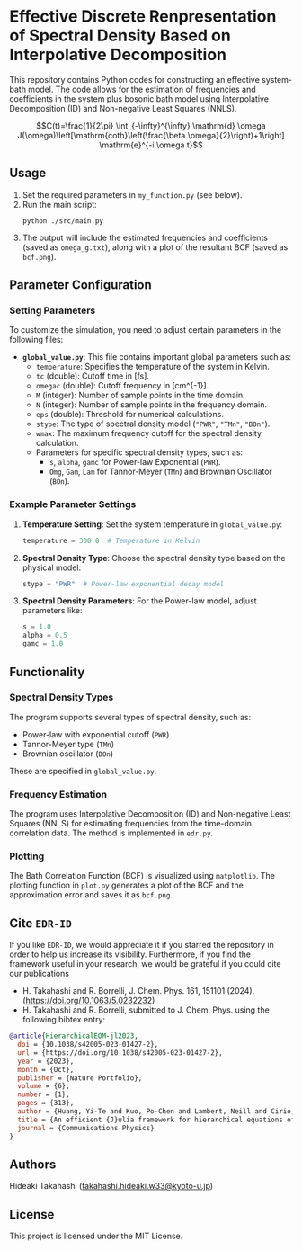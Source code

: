 <script type="text/javascript" async src="https://cdnjs.cloudflare.com/ajax/libs/mathjax/2.7.7/MathJax.js?config=TeX-MML-AM_CHTML">
</script>
<script type="text/x-mathjax-config">
 MathJax.Hub.Config({
 tex2jax: {
 inlineMath: [['$', '$'] ],
 displayMath: [ ['$$','$$'], ["\\[","\\]"] ]
 }
 });
</script>


# Effective Discrete Renpresentation of Spectral Density Based on Interpolative Decomposition

This repository contains Python codes for constructing an effective system-bath model. The code allows for the estimation of frequencies and coefficients in the system plus bosonic bath model using Interpolative Decomposition (ID) and Non-negative Least Squares (NNLS).

$$C(t)=\frac{1}{2\pi} \int_{-\infty}^{\infty} \mathrm{d} \omega J(\omega)\left[\mathrm{coth}\left(\frac{\beta \omega}{2}\right)+1\right] \mathrm{e}^{-i \omega t}$$

## Usage

1. Set the required parameters in `my_function.py` (see below).  
2. Run the main script:
   ```
   python ./src/main.py
   ```
3. The output will include the estimated frequencies and coefficients (saved as `omega_g.txt`), along with a plot of the resultant BCF (saved as `bcf.png`).


## Parameter Configuration

### Setting Parameters

To customize the simulation, you need to adjust certain parameters in the following files:

- **`global_value.py`**: This file contains important global parameters such as:
  - `temperature`: Specifies the temperature of the system in Kelvin.
  - `tc` (double): Cutoff time in [fs].
  - `omegac` (double): Cutoff frequency in [cm^{-1}].
  - `M` (integer): Number of sample points in the time domain.
  - `N` (integer): Number of sample points in the frequency domain.
  - `eps` (double): Threshold for numerical calculations.
  - `stype`: The type of spectral density model (`"PWR"`, `"TMn"`, `"BOn"`).
  - `wmax`: The maximum frequency cutoff for the spectral density calculation.
  - Parameters for specific spectral density types, such as:
    - `s`, `alpha`, `gamc` for Power-law Exponential (`PWR`).
    - `Omg`, `Gam`, `Lam` for Tannor-Meyer (`TMn`) and Brownian Oscillator (`BOn`).

### Example Parameter Settings

1. **Temperature Setting**: Set the system temperature in `global_value.py`:
   ```python
   temperature = 300.0  # Temperature in Kelvin
   ```

2. **Spectral Density Type**: Choose the spectral density type based on the physical model:
   ```python
   stype = "PWR"  # Power-law exponential decay model
   ```

3. **Spectral Density Parameters**: For the Power-law model, adjust parameters like:
   ```python
   s = 1.0
   alpha = 0.5
   gamc = 1.0
   ```


## Functionality

### Spectral Density Types

The program supports several types of spectral density, such as:
- Power-law with exponential cutoff (`PWR`)
- Tannor-Meyer type (`TMn`)
- Brownian oscillator (`BOn`)

These are specified in `global_value.py`.

### Frequency Estimation

The program uses Interpolative Decomposition (ID) and Non-negative Least Squares (NNLS) for estimating frequencies from the time-domain correlation data. The method is implemented in `edr.py`.

### Plotting

The Bath Correlation Function (BCF) is visualized using `matplotlib`. The plotting function in `plot.py` generates a plot of the BCF and the approximation error and saves it as `bcf.png`.



## Cite `EDR-ID`
If you like `EDR-ID`, we would appreciate it if you starred the repository in order to help us increase its visibility. Furthermore, if you find the framework useful in your research, we would be grateful if you could cite our publications
- H. Takahashi and R. Borrelli, J. Chem. Phys. 161, 151101 (2024). (https://doi.org/10.1063/5.0232232) 
- H. Takahashi and R. Borrelli, submitted to J. Chem. Phys.
using the following bibtex entry:
```bib
@article{HierarchicalEOM-jl2023,
  doi = {10.1038/s42005-023-01427-2},
  url = {https://doi.org/10.1038/s42005-023-01427-2},
  year = {2023},
  month = {Oct},
  publisher = {Nature Portfolio},
  volume = {6},
  number = {1},
  pages = {313},
  author = {Huang, Yi-Te and Kuo, Po-Chen and Lambert, Neill and Cirio, Mauro and Cross, Simon and Yang, Shen-Liang and Nori, Franco and Chen, Yueh-Nan},
  title = {An efficient {J}ulia framework for hierarchical equations of motion in open quantum systems},
  journal = {Communications Physics}
}
```


## Authors

Hideaki Takahashi (takahashi.hideaki.w33@kyoto-u.jp)


## License

This project is licensed under the MIT License.
